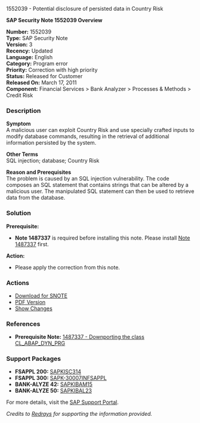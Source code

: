 1552039 - Potential disclosure of persisted data in Country Risk

**SAP Security Note 1552039 Overview**

**Number:** 1552039  
**Type:** SAP Security Note  
**Version:** 3  
**Recency:** Updated  
**Language:** English  
**Category:** Program error  
**Priority:** Correction with high priority  
**Status:** Released for Customer  
**Released On:** March 17, 2011  
**Component:** Financial Services > Bank Analyzer > Processes & Methods > Credit Risk

### Description

**Symptom**  
A malicious user can exploit Country Risk and use specially crafted inputs to modify database commands, resulting in the retrieval of additional information persisted by the system.

**Other Terms**  
SQL injection; database; Country Risk

**Reason and Prerequisites**  
The problem is caused by an SQL injection vulnerability. The code composes an SQL statement that contains strings that can be altered by a malicious user. The manipulated SQL statement can then be used to retrieve data from the database.

### Solution

**Prerequisite:**  
- **Note 1487337** is required before installing this note. Please install [Note 1487337](https://me.sap.com/notes/1487337) first.

**Action:**  
- Please apply the correction from this note.

### Actions

- [Download for SNOTE](https://notesdownloads.sap.com/note/0040000009197992017)
- [PDF Version](https://userapps.support.sap.com/sap/support/sfm/notes/print/0001552039?language=en-US&token=7C2B34E231E1A0D01E348FD6A8859374)
- [Show Changes](https://me.sap.com/notesLatestChanges/0001552039/E/diff)

### References

- **Prerequisite Note:** [1487337 - Downporting the class CL_ABAP_DYN_PRG](https://me.sap.com/notes/1487337)

### Support Packages

- **FSAPPL 200:** [SAPKISC314](https://me.sap.com/supportpackage/SAPKISC314)
- **FSAPPL 300:** [SAPK-30007INFSAPPL](https://me.sap.com/supportpackage/SAPK-30007INFSAPPL)
- **BANK-ALYZE 42:** [SAPKIBAM15](https://me.sap.com/supportpackage/SAPKIBAM15)
- **BANK-ALYZE 50:** [SAPKIBAL23](https://me.sap.com/supportpackage/SAPKIBAL23)

For more details, visit the [SAP Support Portal](https://me.sap.com/).

*Credits to [Redrays](https://redrays.io) for supporting the information provided.*